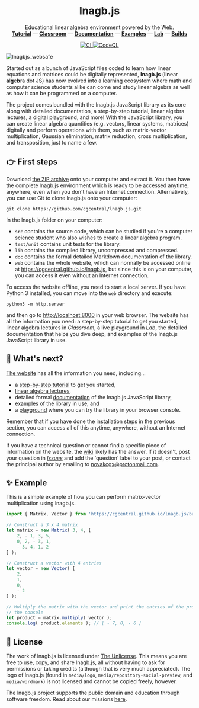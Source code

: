 <h1 align="center">lnagb.js</h1>

<p align="center">
    Educational linear algebra environment powered by the Web.
    <br/>
    <a href="https://cgcentral.github.io/lnagb.js/tutorial"><b>Tutorial</b></a>
    &mdash;
    <a href="https://cgcentral.github.io/lnagb.js/classroom"><b>Classroom</b></a>
    &mdash;
    <a href="https://cgcentral.github.io/lnagb.js/docs"><b>Documentation</b></a>
    &mdash;
    <a href="https://cgcentral.github.io/lnagb.js/examples"><b>Examples</b></a>
    &mdash;
    <a href="https://cgcentral.github.io/lnagb.js/lab"><b>Lab</b></a>
    &mdash;
    <a href="https://cgcentral.github.io/lnagb.js/builds"><b>Builds</b></a>
</p>

<p align="center">
    <a href="https://github.com/cgcentral/lnagb.js/actions/workflows/ci.yml">
        <img alt="CI" src="https://github.com/cgcentral/lnagb.js/actions/workflows/ci.yml/badge.svg?branch=dev" />
    </a>
    <a href="https://github.com/cgcentral/lnagb.js/actions/workflows/codeql-analysis.yml">
        <img alt="CodeQL" src="https://github.com/cgcentral/lnagb.js/actions/workflows/codeql-analysis.yml/badge.svg?branch=dev" />
    </a>
</p>


![lnagbjs_websafe](https://user-images.githubusercontent.com/29008608/124381854-c9bf0b80-dcee-11eb-8e88-d93412d3be37.png)


Started out as a bunch of JavaScript files coded to learn how linear equations
and matrices could be digitally represented, **lnagb.js** (<b>l</b>i<b>n</b>ear
<b>a</b>l<b>g</b>e<b>b</b>ra dot JS) has now evolved into a learning ecosystem
where math and computer science students alike can come and study linear algebra
as well as how it can be programmed on a computer.

The project comes bundled with the lnagb.js JavaScript library as its core along
with detailed documentation, a step-by-step tutorial, linear algebra lectures,
a digital playground, and more! With the JavaScript library, you can create
linear algebra quantities (e.g. vectors, linear systems, matrices) digitally and
perform operations with them, such as matrix-vector multiplication, Gaussian
elimination, matrix reduction, cross multiplication, and transposition, just to
name a few.

:point_right: First steps
-------------------------

Download [the ZIP archive][download] onto your computer and extract it. You then
have the complete lnagb.js environment which is ready to be accessed anytime,
anywhere, even when you don't have an Internet connection. Alternatively, you
can use Git to clone lnagb.js onto your computer:

```shell
git clone https://github.com/cgcentral/lnagb.js.git
```

[download]: https://github.com/cgcentral/lnagb.js/archive/master.zip

In the lnagb.js folder on your computer:
- `src` contains the source code, which can be studied if you're a computer
  science student who also wishes to create a linear algebra program.
- `test/unit` contains unit tests for the library.
- `lib` contains the compiled library, uncompressed and compressed.
- `doc` contains the formal detailed Markdown documentation of the library.
- `web` contains the whole website, which can normally be accessed online at
  <https://cgcentral.github.io/lnagb.js>, but since this is on your computer,
  you can access it even without an Internet connection.

To access the website offline, you need to start a local server. If you have
Python 3 installed, you can move into the `web` directory and execute:

```shell
python3 -m http.server
```

and then go to <http://localhost:8000> in your web browser. The website has all
the information you need: a step-by-step tutorial to get you started, linear
algebra lectures in _Classroom_, a live playground in _Lab_, the detailed
documentation that helps you dive deep, and examples of the lnagb.js JavaScript
library in use.

:monocle_face: What's next?
---------------------------

[The website][website] has all the information you need, including...
- a [step-by-step tutorial][Tutorial] to get you started,
- [linear algebra lectures][Classroom],
- detailed formal [documentation][Docs] of the lnagb.js JavaScript library,
- [examples][Examples] of the library in use, and
- a [playground][Lab] where you can try the library in your browser console.

Remember that if you have done the installation steps in the previous section,
you can access all of this anytime, anywhere, without an Internet connection.

[website]: https://cgcentral.github.io/lnagb.js

[Tutorial]: https://cgcentral.github.io/lnagb.js/tutorial
[Classroom]: https://cgcentral.github.io/lnagb.js/classroom
[Docs]: https://cgcentral.github.io/lnagb.js/docs
[Examples]: https://cgcentral.github.io/lnagb.js/examples
[Lab]: https://cgcentral.github.io/lnagb.js/lab

If you have a technical question or cannot find a specific piece of information
on the website, the [wiki][wiki] likely has the answer. If it doesn't, post your
question in [_Issues_][issues] and add the 'question' label to your post, or
contact the principal author by emailing to <novakcgx@protonmail.com>.

[wiki]: https://github.com/cgcentral/lnagb.js/wiki
[issues]: https://github.com/cgcentral/lnagb.js/issues

:sparkles: Example
------------------

This is a simple example of how you can perform matrix-vector multiplication
using lnagb.js.

```javascript
import { Matrix, Vector } from 'https://cgcentral.github.io/lnagb.js/builds/lnagb.js';

// Construct a 3 x 4 matrix
let matrix = new Matrix( 3, 4, [
    2, - 1, 3, 5,
    0, 2, - 3, 1,
    - 3, 4, 1, 2
] );

// Construct a vector with 4 entries
let vector = new Vector( [
    2,
    1,
    0,
    - 2
] );

// Multiply the matrix with the vector and print the entries of the product to
// the console
let product = matrix.multiply( vector );
console.log( product.elements ); // [ - 7, 0, - 6 ]
```

:page_with_curl: License
------------------------

The work of lnagb.js is licensed under [The Unlicense](https://unlicense.org/).
This means you are free to use, copy, and share lnagb.js, all without having to
ask for permissions or taking credits (although that is very much appreciated).
The logo of lnagb.js (found in `media/logo`, `media/repository-social-preview`,
and `media/wordmark`) is not licensed and cannot be copied freely, however.

The lnagb.js project supports the public domain and education through software
freedom. Read about our missions [here][missions].

[missions]: https://github.com/cgcentral/lnagb.js/missions
